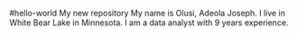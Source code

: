 #hello-world
My new repository
My name is Olusi, Adeola Joseph. I live in White Bear Lake in Minnesota. I am a data analyst with 9 years experience.
